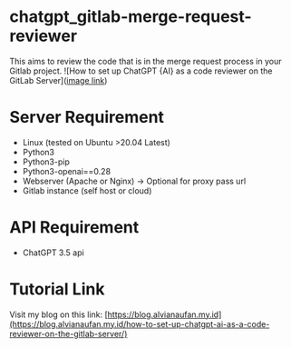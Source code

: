# chatgpt_gitlab-merge-request-reviewer
This aims to review the code that is in the merge request process in your Gitlab project.
![How to set up ChatGPT {AI} as a code reviewer on the GitLab Server]([image link](https://blog.alvianaufan.my.id/yIZoLk2RVwzV6TNv/2023/11/chatgpt-openai-command.png))

# Server Requirement
- Linux (tested on Ubuntu >20.04 Latest)
- Python3
- Python3-pip
- Python3-openai==0.28
- Webserver (Apache or Nginx) -> Optional for proxy pass url
- Gitlab instance (self host or cloud)

# API Requirement
- ChatGPT 3.5 api

# Tutorial Link
Visit my blog on this link: [https://blog.alvianaufan.my.id](https://blog.alvianaufan.my.id/how-to-set-up-chatgpt-ai-as-a-code-reviewer-on-the-gitlab-server/)
